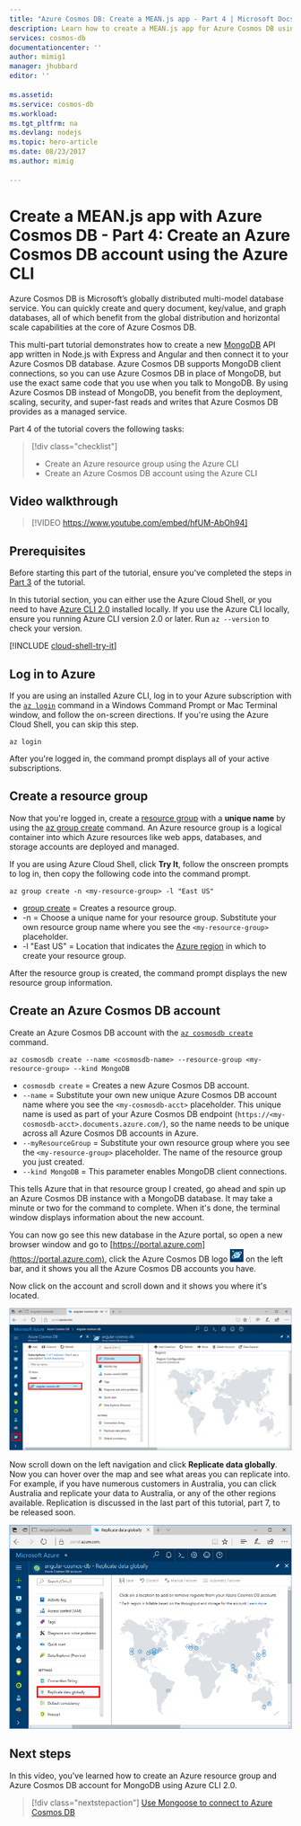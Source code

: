 ```yaml
---
title: "Azure Cosmos DB: Create a MEAN.js app - Part 4 | Microsoft Docs"
description: Learn how to create a MEAN.js app for Azure Cosmos DB using the exact same APIs you use for MongoDB. 
services: cosmos-db
documentationcenter: ''
author: mimig1
manager: jhubbard
editor: ''

ms.assetid: 
ms.service: cosmos-db
ms.workload: 
ms.tgt_pltfrm: na
ms.devlang: nodejs
ms.topic: hero-article
ms.date: 08/23/2017
ms.author: mimig

---
```

# Create a MEAN.js app with Azure Cosmos DB - Part 4: Create an Azure Cosmos DB account using the Azure CLI

Azure Cosmos DB is Microsoft’s globally distributed multi-model database service. You can quickly create and query document, key/value, and graph databases, all of which benefit from the global distribution and horizontal scale capabilities at the core of Azure Cosmos DB. 

This multi-part tutorial demonstrates how to create a new [MongoDB](mongodb-introduction.md) API app written in Node.js with Express and Angular and then connect it to your Azure Cosmos DB database. Azure Cosmos DB supports MongoDB client connections, so you can use Azure Cosmos DB in place of MongoDB, but use the exact same code that you use when you talk to MongoDB. By using Azure Cosmos DB instead of MongoDB, you benefit from the deployment, scaling, security, and super-fast reads and writes that Azure Cosmos DB provides as a managed service. 

Part 4 of the tutorial covers the following tasks:

> [!div class="checklist"]
> * Create an Azure resource group using the Azure CLI
> * Create an Azure Cosmos DB account using the Azure CLI

## Video walkthrough

> [!VIDEO https://www.youtube.com/embed/hfUM-AbOh94]

## Prerequisites

Before starting this part of the tutorial, ensure you've completed the steps in [Part 3](tutorial-develop-mongodb-nodejs-part3.md) of the tutorial. 

In this tutorial section, you can either use the Azure Cloud Shell, or you need to have [Azure CLI 2.0](https://docs.microsoft.com/en-us/cli/azure/install-azure-cli) installed locally. If you use the Azure CLI locally, ensure you running Azure CLI version 2.0 or later. Run `az --version` to check your version. 

[!INCLUDE [cloud-shell-try-it](../../includes/cloud-shell-try-it.md)]

## Log in to Azure

If you are using an installed Azure CLI, log in to your Azure subscription with the [`az login`](/cli/azure/#login) command in a Windows Command Prompt or Mac Terminal window, and follow the on-screen directions. If you're using the Azure Cloud Shell, you can skip this step.

```azurecli
az login 
``` 

After you're logged in, the command prompt displays all of your active subscriptions.

## Create a resource group

Now that you're logged in, create a [resource group](../azure-resource-manager/resource-group-overview.md) with a **unique name** by using the [az group create](/cli/azure/group#create) command. An Azure resource group is a logical container into which Azure resources like web apps, databases, and storage accounts are deployed and managed. 

If you are using Azure Cloud Shell, click **Try It**, follow the onscreen prompts to log in, then copy the following code into the command prompt.

```azurecli-interactive
az group create -n <my-resource-group> -l "East US"
```

* [group create](/cli/azure/group#create) = Creates a resource group.
* -n <my-resource-group> = Choose a unique name for your resource group. Substitute your own resource group name where you see the `<my-resource-group>` placeholder. 
* -l "East US" = Location that indicates the [Azure region](https://azure.microsoft.com/regions/) in which to create your resource group. 

After the resource group is created, the command prompt displays the new resource group information.    

## Create an Azure Cosmos DB account

Create an Azure Cosmos DB account with the [`az cosmosdb create`](/cli/azure/cosmosdb#create) command.

```azurecli-interactive
az cosmosdb create --name <cosmosdb-name> --resource-group <my-resource-group> --kind MongoDB
```

* `cosmosdb create` = Creates a new Azure Cosmos DB account.
* `--name` = Substitute your own new unique Azure Cosmos DB account name where you see the `<my-cosmosdb-acct>` placeholder. This unique name is used as part of your Azure Cosmos DB endpoint (`https://<my-cosmosdb-acct>.documents.azure.com/`), so the name needs to be unique across all Azure Cosmos DB accounts in Azure.
* `--myResourceGroup` = Substitute your own resource group where you see the `<my-resource-group>` placeholder. The name of the resource group you just created. 
* `--kind MongoDB` = This parameter enables MongoDB client connections.

This tells Azure that in that resource group I created, go ahead and spin up an Azure Cosmos DB instance with a MongoDB database. It may take a minute or two for the command to complete. When it's done, the terminal window displays information about the new account. 

You can now go see this new database in the Azure portal, so open a new browser window and go to [https://portal.azure.com](https://portal.azure.com), click the Azure Cosmos DB logo ![Azure Cosmos DB icon in the Azure portal](./media/tutorial-develop-mongodb-nodejs-part4/azure-cosmos-db-icon.png) on the left bar, and it shows you all the Azure Cosmos DB accounts you have.

Now click on the account and scroll down and it shows you where it's located. 

![New Azure Cosmos DB account in the Azure portal](./media/tutorial-develop-mongodb-nodejs-part4/azure-cosmos-db-angular-portal.png)

Now scroll down on the left navigation and click **Replicate data globally**. Now you can hover over the map and see what areas you can replicate into. For example, if you have numerous customers in Australia, you can click Australia and replicate your data to Australia, or any of the other regions available. Replication is discussed in the last part of this tutorial, part 7, to be released soon.

![New Azure Cosmos DB account in the Azure portal](./media/tutorial-develop-mongodb-nodejs-part4/azure-cosmos-db-replicate-portal.png)

## Next steps

In this video, you've learned how to create an Azure resource group and Azure Cosmos DB account for MongoDB using Azure CLI 2.0. 

> [!div class="nextstepaction"]
> [Use Mongoose to connect to Azure Cosmos DB](tutorial-develop-mongodb-nodejs-part5.md)
